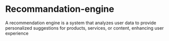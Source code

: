 # Recommandation-engine
A recommendation engine is a system that analyzes user data to provide personalized suggestions for products, services, or content, enhancing user experience 
